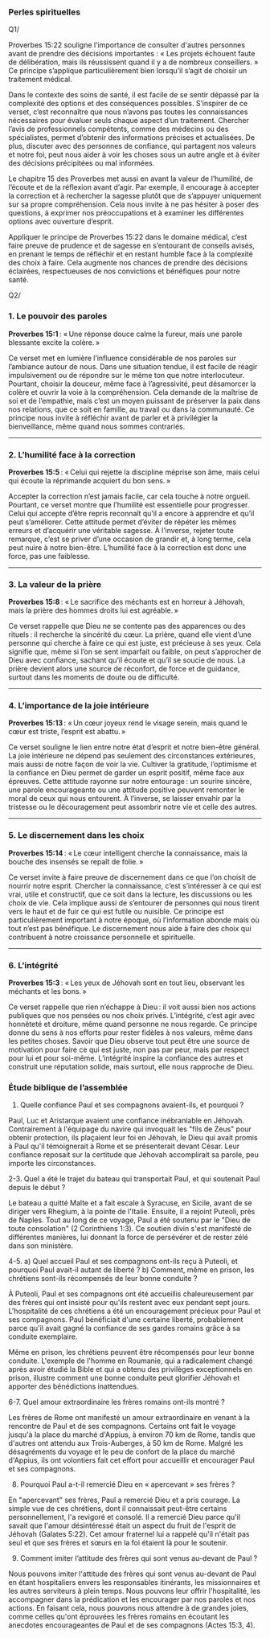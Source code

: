 
### Perles spirituelles

Q1/


Proverbes 15:22 souligne l'importance de consulter d'autres personnes avant de prendre des décisions importantes : « Les projets échouent faute de délibération, mais ils réussissent quand il y a de nombreux conseillers. » Ce principe s’applique particulièrement bien lorsqu’il s’agit de choisir un traitement médical.

Dans le contexte des soins de santé, il est facile de se sentir dépassé par la complexité des options et des conséquences possibles. S’inspirer de ce verset, c’est reconnaître que nous n’avons pas toutes les connaissances nécessaires pour évaluer seuls chaque aspect d’un traitement. Chercher l’avis de professionnels compétents, comme des médecins ou des spécialistes, permet d’obtenir des informations précises et actualisées. De plus, discuter avec des personnes de confiance, qui partagent nos valeurs et notre foi, peut nous aider à voir les choses sous un autre angle et à éviter des décisions précipitées ou mal informées.

Le chapitre 15 des Proverbes met aussi en avant la valeur de l’humilité, de l’écoute et de la réflexion avant d’agir. Par exemple, il encourage à accepter la correction et à rechercher la sagesse plutôt que de s’appuyer uniquement sur sa propre compréhension. Cela nous invite à ne pas hésiter à poser des questions, à exprimer nos préoccupations et à examiner les différentes options avec ouverture d’esprit.

Appliquer le principe de Proverbes 15:22 dans le domaine médical, c’est faire preuve de prudence et de sagesse en s’entourant de conseils avisés, en prenant le temps de réfléchir et en restant humble face à la complexité des choix à faire. Cela augmente nos chances de prendre des décisions éclairées, respectueuses de nos convictions et bénéfiques pour notre santé.

Q2/


### 1. Le pouvoir des paroles  
**Proverbes 15:1** : « Une réponse douce calme la fureur, mais une parole blessante excite la colère. »

Ce verset met en lumière l’influence considérable de nos paroles sur l’ambiance autour de nous. Dans une situation tendue, il est facile de réagir impulsivement ou de répondre sur le même ton que notre interlocuteur. Pourtant, choisir la douceur, même face à l’agressivité, peut désamorcer la colère et ouvrir la voie à la compréhension. Cela demande de la maîtrise de soi et de l’empathie, mais c’est un moyen puissant de préserver la paix dans nos relations, que ce soit en famille, au travail ou dans la communauté. Ce principe nous invite à réfléchir avant de parler et à privilégier la bienveillance, même quand nous sommes contrariés.

---

### 2. L’humilité face à la correction  
**Proverbes 15:5** : « Celui qui rejette la discipline méprise son âme, mais celui qui écoute la réprimande acquiert du bon sens. »

Accepter la correction n’est jamais facile, car cela touche à notre orgueil. Pourtant, ce verset montre que l’humilité est essentielle pour progresser. Celui qui accepte d’être repris reconnaît qu’il a encore à apprendre et qu’il peut s’améliorer. Cette attitude permet d’éviter de répéter les mêmes erreurs et d’acquérir une véritable sagesse. À l’inverse, rejeter toute remarque, c’est se priver d’une occasion de grandir et, à long terme, cela peut nuire à notre bien-être. L’humilité face à la correction est donc une force, pas une faiblesse.

---

### 3. La valeur de la prière  
**Proverbes 15:8** : « Le sacrifice des méchants est en horreur à Jéhovah, mais la prière des hommes droits lui est agréable. »

Ce verset rappelle que Dieu ne se contente pas des apparences ou des rituels : il recherche la sincérité du cœur. La prière, quand elle vient d’une personne qui cherche à faire ce qui est juste, est précieuse à ses yeux. Cela signifie que, même si l’on se sent imparfait ou faible, on peut s’approcher de Dieu avec confiance, sachant qu’il écoute et qu’il se soucie de nous. La prière devient alors une source de réconfort, de force et de guidance, surtout dans les moments de doute ou de difficulté.

---

### 4. L’importance de la joie intérieure  
**Proverbes 15:13** : « Un cœur joyeux rend le visage serein, mais quand le cœur est triste, l’esprit est abattu. »

Ce verset souligne le lien entre notre état d’esprit et notre bien-être général. La joie intérieure ne dépend pas seulement des circonstances extérieures, mais aussi de notre façon de voir la vie. Cultiver la gratitude, l’optimisme et la confiance en Dieu permet de garder un esprit positif, même face aux épreuves. Cette attitude rayonne sur notre entourage : un sourire sincère, une parole encourageante ou une attitude positive peuvent remonter le moral de ceux qui nous entourent. À l’inverse, se laisser envahir par la tristesse ou le découragement peut assombrir notre vie et celle des autres.

---

### 5. Le discernement dans les choix  
**Proverbes 15:14** : « Le cœur intelligent cherche la connaissance, mais la bouche des insensés se repaît de folie. »

Ce verset invite à faire preuve de discernement dans ce que l’on choisit de nourrir notre esprit. Chercher la connaissance, c’est s’intéresser à ce qui est vrai, utile et constructif, que ce soit dans la lecture, les discussions ou les choix de vie. Cela implique aussi de s’entourer de personnes qui nous tirent vers le haut et de fuir ce qui est futile ou nuisible. Ce principe est particulièrement important à notre époque, où l’information abonde mais où tout n’est pas bénéfique. Le discernement nous aide à faire des choix qui contribuent à notre croissance personnelle et spirituelle.

---

### 6. L’intégrité  
**Proverbes 15:3** : « Les yeux de Jéhovah sont en tout lieu, observant les méchants et les bons. »

Ce verset rappelle que rien n’échappe à Dieu : il voit aussi bien nos actions publiques que nos pensées ou nos choix privés. L’intégrité, c’est agir avec honnêteté et droiture, même quand personne ne nous regarde. Ce principe donne du sens à nos efforts pour rester fidèles à nos valeurs, même dans les petites choses. Savoir que Dieu observe tout peut être une source de motivation pour faire ce qui est juste, non pas par peur, mais par respect pour lui et pour soi-même. L’intégrité inspire la confiance des autres et construit une réputation solide, mais surtout, elle nous rapproche de Dieu.




### Étude biblique de l’assemblée


1. Quelle confiance Paul et ses compagnons avaient-ils, et pourquoi ?

Paul, Luc et Aristarque avaient une confiance inébranlable en Jéhovah. Contrairement à l'équipage du navire qui invoquait les "fils de Zeus" pour obtenir protection, ils plaçaient leur foi en Jéhovah, le Dieu qui avait promis à Paul qu'il témoignerait à Rome et se présenterait devant César. Leur confiance reposait sur la certitude que Jéhovah accomplirait sa parole, peu importe les circonstances.

2-3. Quel a été le trajet du bateau qui transportait Paul, et qui soutenait Paul depuis le début ?

Le bateau a quitté Malte et a fait escale à Syracuse, en Sicile, avant de se diriger vers Rhegium, à la pointe de l'Italie. Ensuite, il a rejoint Puteoli, près de Naples. Tout au long de ce voyage, Paul a été soutenu par le "Dieu de toute consolation" (2 Corinthiens 1:3). Ce soutien divin s'est manifesté de différentes manières, lui donnant la force de persévérer et de rester zélé dans son ministère.

4-5. a) Quel accueil Paul et ses compagnons ont-ils reçu à Puteoli, et pourquoi Paul avait-il autant de liberté ? b) Comment, même en prison, les chrétiens sont-ils récompensés de leur bonne conduite ?

À Puteoli, Paul et ses compagnons ont été accueillis chaleureusement par des frères qui ont insisté pour qu'ils restent avec eux pendant sept jours. L'hospitalité de ces chrétiens a été un encouragement précieux pour Paul et ses compagnons. Paul bénéficiait d'une certaine liberté, probablement parce qu'il avait gagné la confiance de ses gardes romains grâce à sa conduite exemplaire.

Même en prison, les chrétiens peuvent être récompensés pour leur bonne conduite. L'exemple de l'homme en Roumanie, qui a radicalement changé après avoir étudié la Bible et qui a obtenu des privilèges exceptionnels en prison, illustre comment une bonne conduite peut glorifier Jéhovah et apporter des bénédictions inattendues.

6-7. Quel amour extraordinaire les frères romains ont-ils montré ?

Les frères de Rome ont manifesté un amour extraordinaire en venant à la rencontre de Paul et de ses compagnons. Certains ont fait le voyage jusqu'à la place du marché d'Appius, à environ 70 km de Rome, tandis que d'autres ont attendu aux Trois-Auberges, à 50 km de Rome. Malgré les désagréments du voyage et le peu de confort de la place du marché d'Appius, ils ont volontiers fait cet effort pour accueillir et encourager Paul et ses compagnons.

8. Pourquoi Paul a-t-il remercié Dieu en « apercevant » ses frères ?

En "apercevant" ses frères, Paul a remercié Dieu et a pris courage. La simple vue de ces chrétiens, dont il connaissait peut-être certains personnellement, l'a revigoré et consolé. Il a remercié Dieu parce qu'il savait que l'amour désintéressé était un aspect du fruit de l'esprit de Jéhovah (Galates 5:22). Cet amour fraternel lui a rappelé qu'il n'était pas seul et que ses frères et sœurs en la foi étaient là pour le soutenir.

9. Comment imiter l’attitude des frères qui sont venus au-devant de Paul ?

Nous pouvons imiter l'attitude des frères qui sont venus au-devant de Paul en étant hospitaliers envers les responsables itinérants, les missionnaires et les autres serviteurs à plein temps. Nous pouvons leur offrir l'hospitalité, les accompagner dans la prédication et les encourager par nos paroles et nos actions. En faisant cela, nous pouvons nous attendre à de grandes joies, comme celles qu'ont éprouvées les frères romains en écoutant les anecdotes encourageantes de Paul et de ses compagnons (Actes 15:3, 4).

